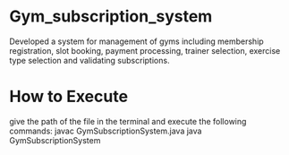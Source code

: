 # Gym_subscription_system
Developed a system for management of gyms including membership 
registration, slot booking, payment processing, trainer selection, exercise 
type selection and validating subscriptions.  

# How to Execute
 give the path of the file in the terminal and execute the following commands: 
 javac GymSubscriptionSystem.java
 java GymSubscriptionSystem
